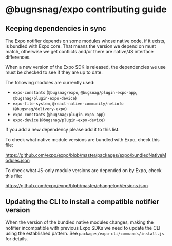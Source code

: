 # @bugnsnag/expo contributing guide

## Keeping dependencies in sync

The Expo notifier depends on some modules whose native code, if it exists, is bundled with Expo core. That means the version we depend on must match, otherwise we get conflicts and/or there are native/JS interface differences.

When a new version of the Expo SDK is released, the dependencies we use must be checked to see if they are up to date.

The following modules are currently used:

- `expo-constants` (`@bugsnag/expo`, `@bugsnag/plugin-expo-app`, `@bugsnag/plugin-expo-device`)
- `expo-file-system`, `@react-native-community/netinfo` (`@bugsnag/delivery-expo`)
- `expo-constants` (`@bugsnag/plugin-expo-app`)
- `expo-device` (`@bugsnag/plugin-expo-device`)

If you add a new dependency please add it to this list.

To check what native module versions are bundled with Expo, check this file:

https://github.com/expo/expo/blob/master/packages/expo/bundledNativeModules.json

To check what JS-only module versions are depended on by Expo, check this file:

https://github.com/expo/expo/blob/master/changelogVersions.json

## Updating the CLI to install a compatible notifier version

When the version of the bundled native modules changes, making the notifier incompatible with previous Expo SDKs we need to update the CLI using the established pattern. See `packages/expo-cli/commands/install.js` for details.
